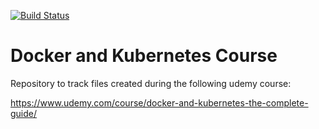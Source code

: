 [![Build Status](https://www.travis-ci.org/grimmauld/docker-udemy.svg?branch=master)](https://www.travis-ci.org/grimmauld/docker-udemy)

# Docker and Kubernetes Course

Repository to track files created during the following udemy course:

https://www.udemy.com/course/docker-and-kubernetes-the-complete-guide/